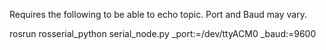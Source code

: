 Requires the following to be able to echo topic. Port and Baud may vary.

rosrun rosserial_python serial_node.py _port:=/dev/ttyACM0 _baud:=9600